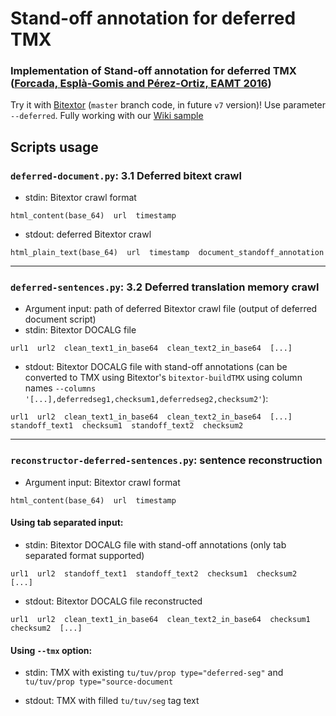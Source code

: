 # Stand-off annotation for deferred TMX
### Implementation of Stand-off annotation for deferred TMX ([Forcada, Esplà-Gomis and Pérez-Ortiz, EAMT 2016](http://www.dlsi.ua.es/~mlf/docum/forcada16j.pdf))

Try it with [Bitextor](https://github.com/bitextor/bitextor) (`master` branch code, in future `v7` version)! Use parameter `--deferred`. Fully working with our [Wiki sample](https://github.com/bitextor/bitextor/wiki/Sample-of-deferred-bitext)

## Scripts usage

### `deferred-document.py`: 3.1 Deferred bitext crawl

- stdin: Bitextor crawl format

`html_content(base_64)  url  timestamp`

- stdout: deferred Bitextor crawl 

`html_plain_text(base_64)  url  timestamp  document_standoff_annotation`

--------

### `deferred-sentences.py`: 3.2 Deferred translation memory crawl

- Argument input: path of deferred Bitextor crawl file (output of deferred document script)
- stdin: Bitextor DOCALG file

`url1  url2  clean_text1_in_base64  clean_text2_in_base64  [...]`

- stdout: Bitextor DOCALG file with stand-off annotations (can be converted to TMX using Bitextor's `bitextor-buildTMX` using column names `--columns '[...],deferredseg1,checksum1,deferredseg2,checksum2'`):

`url1  url2  clean_text1_in_base64  clean_text2_in_base64  [...]  standoff_text1  checksum1  standoff_text2  checksum2`

--------

### `reconstructor-deferred-sentences.py`: sentence reconstruction

- Argument input: Bitextor crawl format

`html_content(base_64)  url  timestamp`

#### Using tab separated input:

- stdin: Bitextor DOCALG file with stand-off annotations (only tab separated format supported)

`url1  url2  standoff_text1  standoff_text2  checksum1  checksum2  [...]  `
- stdout: Bitextor DOCALG file reconstructed

`url1  url2  clean_text1_in_base64  clean_text2_in_base64  checksum1  checksum2  [...]`
  
#### Using `--tmx` option:

- stdin: TMX with existing `tu/tuv/prop type="deferred-seg"` and `tu/tuv/prop type="source-document`

- stdout: TMX with filled `tu/tuv/seg` tag text


